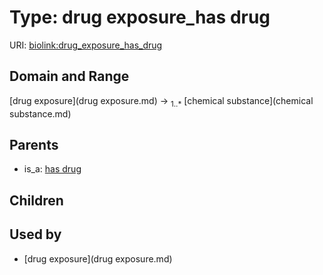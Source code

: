 
# Type: drug exposure_has drug




URI: [biolink:drug_exposure_has_drug](https://w3id.org/biolink/vocab/drug_exposure_has_drug)


## Domain and Range

[drug exposure](drug exposure.md) ->  <sub>1..*</sub> [chemical substance](chemical substance.md)

## Parents

 *  is_a: [has drug](has_drug.md)

## Children


## Used by

 * [drug exposure](drug exposure.md)

